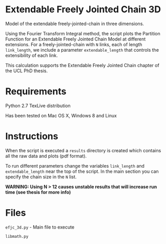 Extendable Freely Jointed Chain 3D
==================================

Model of the extendable freely-jointed-chain in three dimensions. 

Using the Fourier Transform Integral method, the script plots the Partition Function for an Extendable Freely Jointed Chain Model at different extensions. For a freely-jointed-chain with `N` links, each of length `link_length`, we include a parameter `extendable_length` that controls the extensibility of each link.

This calculation supports the Extendable Freely Jointed Chain chapter of the UCL PhD thesis.

Requirements
============

Python 2.7
TexLive distribution

Has been tested on Mac OS X, Windows 8 and Linux

Instructions
============

When the script is executed a `results` directory is created which contains all the raw data and plots (pdf format).

To run different parameters change the variables `link_length` and `extendable_length` near the top of the script. In the main section you can specify the chain size in the `N` list. 

**WARNING: Using N > 12 causes unstable results that will increase run time (see thesis for more info)**


Files
=====

`efjc_3d.py` - Main file to execute

`libmath.py`
